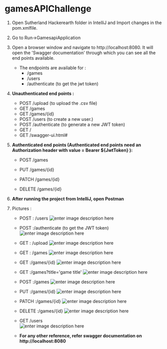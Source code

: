 # gamesAPIChallenge
 1. Open Sutherland Hackerearth folder in IntelliJ and Import changes in the pom.xmlfile.
 2.  Go to Run->GamesapiApplication
 3.  Open a browser window and navigate to http://localhost:8080. It will open the 'Swagger documentation' through which you can see all
    the end points available.
     - The endpoints are available for :
         - /games
         - /users
         - /authenticate (to get the jwt token)
 4. **Unauthenticated end points :**
    - POST /upload (to upload the .csv file)
    - GET /games
    - GET /games/{id}
    - POST /users (to create a new user.)
    - POST /authenticate (to generate a new JWT token)
    - GET / 
    - GET /swagger-ui.html#
 5. **Authenticated end points (Authenticated end points need an Authorization header with value = Bearer ${JwtToken} ):** 
    - POST /games
 
    - PUT /games/{id}

    - PATCH /games/{id}

    - DELETE /games/{id}


 6. **After running the project from IntelliJ, open Postman**
 7. Pictures :
    - POST : /users 
    ![enter image description here][6]
    - POST :/authenticate (to get the JWT token)
    ![enter image description here][7]
    - GET : /upload
    ![enter image description here][8]
    - GET : /games
    ![enter image description here][9]
    -  GET :/games/{id}
![enter image description here][10]
    -  GET :/games?title='game title'
![enter image description here][11]
    -  POST :/games
   ![enter image description here][1]
    -  PUT :/games/{id}
    ![enter image description here][2]
    -  PATCH :/games/{id}
    ![enter image description here][3]
    -  DELETE :/games/{id}
![enter image description here][4]
    - GET /users    
![enter image description here][5]

    - **For any other reference,  refer swagger documentation on http://localhost:8080**


  [1]: https://he-s3.s3.amazonaws.com/media/uploads/1a42c4b.png
  [2]: https://he-s3.s3.amazonaws.com/media/uploads/a437c39.png
  [3]: https://he-s3.s3.amazonaws.com/media/uploads/4af292e.png
  [4]: https://he-s3.s3.amazonaws.com/media/uploads/6ba548e.png
  [5]: https://he-s3.s3.amazonaws.com/media/uploads/8bb4481.png
  [6]: https://he-s3.s3.amazonaws.com/media/uploads/c6fd2ad.png
  [7]: https://he-s3.s3.amazonaws.com/media/uploads/3d27255.png
  [8]: https://he-s3.s3.amazonaws.com/media/uploads/978f25d.png
  [9]: https://he-s3.s3.amazonaws.com/media/uploads/ba3c13e.png
  [10]: https://he-s3.s3.amazonaws.com/media/uploads/65d33a5.png
  [11]: https://he-s3.s3.amazonaws.com/media/uploads/d081827.png
